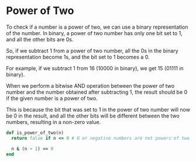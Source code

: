 # Power of Two

To check if a number is a power of two, we can use a binary representation of the number. In binary, a power of two number has only one bit set to 1, and all the other bits are 0s.

So, if we subtract 1 from a power of two number, all the 0s in the binary representation become 1s, and the bit set to 1 becomes a 0.

For example, if we subtract 1 from 16 (10000 in binary), we get 15 (01111 in binary).

When we perform a bitwise AND operation between the power of two number and the number obtained after subtracting 1, the result should be 0 if the given number is a power of two.

This is because the bit that was set to 1 in the power of two number will now be 0 in the result, and all the other bits will be different between the two numbers, resulting in a non-zero value.

```ruby
def is_power_of_two(n)
  return false if n <= 0 # 0 or negative numbers are not powers of two

  n & (n - 1) == 0
end
```
